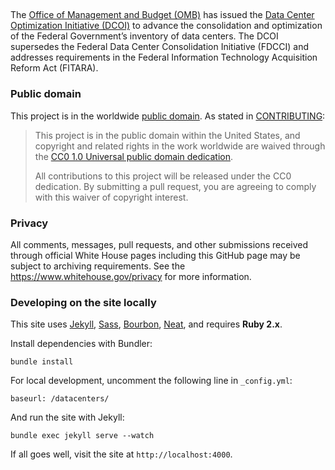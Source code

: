 ##

The [Office of Management and Budget (OMB)](https://www.whitehouse.gov/omb/) has issued the [Data Center Optimization Initiative (DCOI)](https://www.whitehouse.gov/sites/default/files/omb/memoranda/2016/m_16_19_1.pdf) to advance the consolidation and optimization of the Federal Government’s inventory of data centers.  The DCOI supersedes the Federal Data Center Consolidation Initiative (FDCCI) and addresses requirements in the Federal Information Technology Acquisition Reform Act (FITARA).

### Public domain

This project is in the worldwide [public domain](LICENSE.md). As stated in [CONTRIBUTING](CONTRIBUTING.md):

> This project is in the public domain within the United States, and copyright and related rights in the work worldwide are waived through the [CC0 1.0 Universal public domain dedication](https://creativecommons.org/publicdomain/zero/1.0/).
>
> All contributions to this project will be released under the CC0 dedication. By submitting a pull request, you are agreeing to comply with this waiver of copyright interest.

### Privacy

All comments, messages, pull requests, and other submissions received through official White House pages including this GitHub page may be subject to archiving requirements. See the https://www.whitehouse.gov/privacy for more information.

### Developing on the site locally

This site uses [Jekyll](http://jekyllrb.com), [Sass](http://sass-lang.com), [Bourbon](http://bourbon.io), [Neat](http://neat.bourbon.io), and requires **Ruby 2.x**.

Install dependencies with Bundler:

```
bundle install
```

For local development, uncomment the following line in `_config.yml`:

```
baseurl: /datacenters/
```

And run the site with Jekyll:

```
bundle exec jekyll serve --watch
```

If all goes well, visit the site at `http://localhost:4000`.
